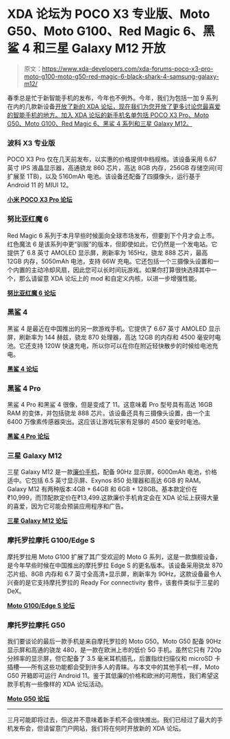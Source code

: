 # XDA 论坛为 POCO X3 专业版、Moto G50、Moto G100、Red Magic 6、黑鲨 4 和三星 Galaxy M12 开放

> 原文：<https://www.xda-developers.com/xda-forums-poco-x3-pro-moto-g100-moto-g50-red-magic-6-black-shark-4-samsung-galaxy-m12/>

春季总是忙于新智能手机的发布，今年也不例外。今年，我们为包括一加 9 系列在内的几款新设备[开放了新的 XDA 论坛，现在我们为您开放了更多讨论您最喜爱的智能手机的地方。加入 XDA 论坛的新手机名单包括 POCO X3 Pro、Moto G50、Moto G100、Red Magic 6、黑鲨 4 系列和三星 Galaxy M12。](https://www.xda-developers.com/xda-forums-open-oneplus-9-series-rog-phone-5-mi-11-ultra-oppo-find-x3-series-galaxy-a72/)

### 波科 X3 专业版

POCO X3 Pro 仅在几天前发布，以实惠的价格提供中档规格。该设备采用 6.67 英寸 IPS 液晶显示器，高通骁龙 860 芯片，高达 8GB 内存，256GB 存储空间(可扩展至 1TB)，以及 5160mAh 电池。该设备还配备了四摄像头，运行基于 Android 11 的 MIUI 12。

**[小米 POCO X3 Pro 论坛](https://forum.xda-developers.com/f/xiaomi-poco-x3-pro.12163/)**

### 努比亚红魔 6

Red Magic 6 系列于本月早些时候面向全球市场发布，但要到下个月才会上市。红色魔法 6 是该系列中更“驯服”的版本，但即使如此，它仍然是一个发电站。它提供了 6.8 英寸 AMOLED 显示屏，刷新率为 165Hz，骁龙 888 芯片，最高 12GB 内存，5050mAh 电池，支持 66W 充电。它还包括一个三摄像头设置和一个内置的主动冷却风扇，因此您可以长时间玩游戏。如果你打算很快选择其中一个，那么请留意 XDA 论坛上的 mod 和自定义内核，以进一步增强性能。

**[努比亚红魔 6 论坛](https://forum.xda-developers.com/f/nubia-red-magic-6.12159/)**

### 黑鲨 4

黑鲨 4 是最近在中国推出的另一款游戏手机。它提供了 6.67 英寸 AMOLED 显示屏，刷新率为 144 赫兹，骁龙 870 处理器，高达 12GB 的内存和 4500 毫安时电池。它还支持 120W 快速充电，所以你可以在你在附近轻快散步的时候给电池充电。

**[黑鲨 4 论坛](https://forum.xda-developers.com/f/xiaomi-black-shark-4.12167/)**

### 黑鲨 4 Pro

黑鲨 4 Pro 和黑鲨 4 很像，但是变成了 11。这意味着 Pro 型号具有高达 16GB RAM 的变体，并包括骁龙 888 芯片。该设备还具有三摄像头设置，由一个主 6400 万像素传感器突出。这应该让游戏玩家有足够的 4500 毫安时电池。

**[黑鲨 4 Pro 论坛](https://forum.xda-developers.com/f/black-shark-4-pro.12185/)**

### 三星 Galaxy M12

三星 Galaxy M12 是一款[廉价手机](https://www.xda-developers.com/samsung-galaxy-m12-has-a-90hz-display-6000mah-battery-and-an-affordable-price-tag/)，配备 90Hz 显示屏，6000mAh 电池，价格适中。它包括 6.5 英寸显示屏、Exynos 850 处理器和高达 6GB 的 RAM。Galaxy M12 有两种版本:4GB + 64GB 和 6GB + 128GB。基本款定价在₹10,999，而顶配款定价在₹13,499.这款廉价手机肯定会在 XDA 论坛上获得大量的喜爱，因为它可能会预装应用程序和广告。

**[三星 Galaxy M12 论坛](https://forum.xda-developers.com/f/samsung-galaxy-m12.12181/)**

### 摩托罗拉摩托 G100/Edge S

摩托罗拉用 Moto G100 扩展了其广受欢迎的 Moto G 系列，这是一款旗舰设备，是今年早些时候在中国推出的摩托罗拉 Edge S 的更名版本。该设备采用骁龙 870 芯片组、8GB 内存和 6.7 英寸全高清+显示屏，刷新率为 90Hz。这款设备最令人兴奋的是它支持摩托罗拉的 Ready For connectivity 套件，该套件类似于三星的 DeX。

**[Moto G100/Edge S 论坛](https://forum.xda-developers.com/f/motorola-moto-g100-edge-s.12173/)**

### 摩托罗拉摩托 G50

我们要谈论的最后一款手机是来自摩托罗拉的 Moto G50。Moto G50 配备 90Hz 显示屏和高通的骁龙 480，是一款在欧洲上市的低价 5G 手机。虽然它只有 720p 分辨率的显示屏，但它配备了 3.5 毫米耳机插孔，后置指纹扫描仪和 microSD 卡插槽——所有这些功能都会受到许多人的青睐。与本文中的其他手机一样，Moto G50 开箱即可运行 Android 11。鉴于其低廉的价格和欧洲的可用性，我们希望这款手机有一些像样的 XDA 论坛活动。

**[Moto G50 论坛](https://forum.xda-developers.com/f/moto-g50.12195/)**

* * *

三月可能即将过去，但这并不意味着新手机不会很快推出。我们已经过了最大的手机发布会，但请留意门户网站，我们将在何时开放新的 XDA 论坛。